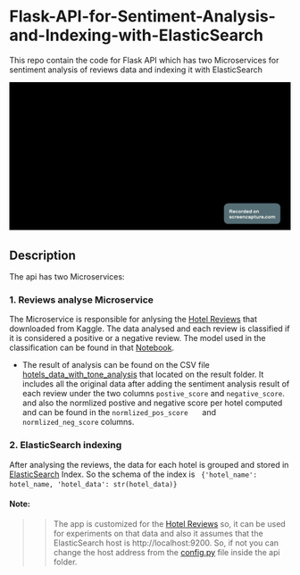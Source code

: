 # Flask-API-for-Sentiment-Analysis-and-Indexing-with-ElasticSearch
This repo contain the code for Flask API which has two Microservices for sentiment analysis of reviews data and indexing it with ElasticSearch

![](assets/running-app.gif)
## Description
The api has two Microservices:
### 1. Reviews analyse Microservice<br>
The Microservice is responsible for anlysing the [Hotel Reviews](https://www.kaggle.com/datasets/datafiniti/hotel-reviews?select=7282_1.csv) that downloaded from Kaggle. The data analysed and each review is classified if it is considered a positive or a negative review. The model used in the classification can be found in that [Notebook](https://colab.research.google.com/gist/maidaly/10c95a5e706fe0d7001e11a27c09afad/hotels_reviews_sentiment_analysis_logisticregression.ipynb).
- The result of analysis can be found on the CSV file [hotels_data_with_tone_analysis](https://github.com/maidaly/Flask-API-for-Sentiment-Analysis-and-Indexing-with-ElasticSearch/blob/main/api/results/hotels_data_with_tone_analysis.csv) that located on the result folder. It includes all the original data after adding the sentiment analysis result of each review under the two columns ```postive_score``` and	```negative_score```. and also the normlized postive and negative score per hotel computed and can be found in the ```normlized_pos_score	``` and ```normlized_neg_score``` columns.	
### 2. ElasticSearch indexing<br>
After analysing the reviews, the data for each hotel is grouped and stored in [ElasticSearch](https://www.elastic.co/elasticsearch/) Index. So the schema of the index is ``` {'hotel_name': hotel_name, 'hotel_data': str(hotel_data)}```

#### Note: <br>
>> The app is customized for the [Hotel Reviews](https://www.kaggle.com/datasets/datafiniti/hotel-reviews?select=7282_1.csv) so, it can be used for experiments on that data and also it assumes that the ElasticSearch host is http://localhost:9200. So, if not you can change the host address from the [config.py](/api/config.py) file inside the api folder. 
